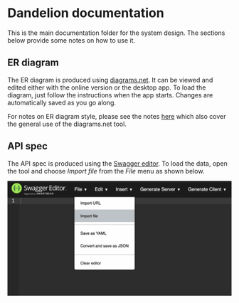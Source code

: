 # Dandelion documentation

This is the main documentation folder for the system design. The sections below
provide some notes on how to use it.

## ER diagram

The ER diagram is produced using [diagrams.net](https://www.diagrams.net/).
It can be viewed and edited either with the online version or the desktop app.
To load the diagram, just follow the instructions when the app starts. Changes
are automatically saved as you go along.

For notes on ER diagram style, please see the notes [here](https://bdavison.napier.ac.uk/db/Practicals/Drawio/erd/)
which also cover the general use of the diagrams.net tool.

## API spec

The API spec is produced using the [Swagger editor](https://editor.swagger.io).
To load the data, open the tool and choose *Import file* from the *File* menu
as shown below.

![Loading API definition](images/swagger.png)
